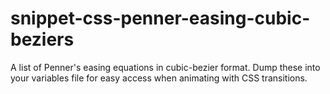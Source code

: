 # snippet-css-penner-easing-cubic-beziers
A list of Penner's easing equations in cubic-bezier format. Dump these into your variables file for easy access when animating with CSS transitions. 
